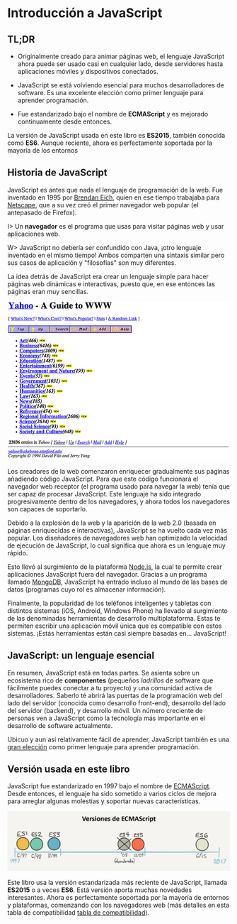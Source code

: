 # Introducción a JavaScript

## TL;DR

* Originalmente creado para animar páginas web, el lenguaje JavaScript ahora puede ser usado casi en cualquier lado, desde servidores hasta aplicaciones móviles y dispositivos conectados.

* JavaScript se está volviendo esencial para muchos desarrolladores de software. Es una excelente elección como primer lenguaje para aprender programación.

* Fue estandarizado bajo el nombre de **ECMAScript** y es mejorado continuamente desde entonces.

La versión de JavaScript usada en este libro es **ES2015**, también conocida como **ES6**. Aunque reciente, ahora es perfectamente soportada por la mayoría de los entornos

## Historia de JavaScript

JavaScript es antes que nada el lenguaje de programación de la web. Fue inventado en 1995 por [Brendan Eich](https://en.wikipedia.org/wiki/Brendan_Eich), quien en ese tiempo trabajaba para [Netscape](https://en.wikipedia.org/wiki/Netscape_Communications), que a su vez creó el primer navegador web popular (el antepasado de Firefox).

I> Un **navegador** es el programa que usas para visitar páginas web y usar aplicaciones web.

W> JavaScript no debería ser confundido con Java, ¡otro lenguaje inventado en el mismo tiempo! Ambos comparten una sintaxis similar pero sus casos de aplicación y "filosofías" son muy diferentes.

La idea detrás de JavaScript era crear un lenguaje simple para hacer páginas web dinámicas e interactivas, puesto que, en ese entonces las páginas eran muy sencillas.

![La página de inicio de Yahoo por ahí de 1994](images/intro03-01.jpg)

Los creadores de la web comenzaron enriquecer gradualmente sus páginas añadiendo código JavaScript. Para que este código funcionará el navegador web receptor (el programa usado para navegar la web) tenía que ser capaz de procesar JavaScript. Este lenguaje ha sido integrado progresivamente dentro de los navegadores, y ahora todos los navegadores son capaces de soportarlo.

Debido a la explosión de la web y la aparición de la web 2.0 (basada en páginas enriquecidas e interactivas), JavaScript se ha vuelto cada vez más popular. Los diseñadores de navegadores web han optimizado la velocidad de ejecución de JavaScript, lo cual significa que ahora es un lenguaje muy rápido.

Esto llevó al surgimiento de la plataforma [Node.js](https://nodejs.org), la cual te permite crear aplicaciones JavaScript fuera del navegador. Gracias a un programa llamado [MongoDB](https://www.mongodb.com), JavaScript ha entrado incluso al mundo de las bases de datos (programas cuyo rol es almacenar información).

Finalmente, la popularidad de los teléfonos inteligentes y tabletas con distintos sistemas (iOS, Android, Windows Phone) ha llevado al surgimiento de las denominadas herramientas de desarrollo multiplataforma. Estas te permiten escribir una aplicación móvil única que es compatible con estos sistemas. ¡Estás herramientas están casi siempre basadas en… JavaScript!

## JavaScript: un lenguaje esencial

En resumen, JavaScript está en todas partes. Se asienta sobre un ecosistema rico de **componentes** (pequeños *ladrillos* de software que fácilmente puedes conectar a tu proyecto) y una comunidad activa de desarrolladores. Saberlo té abrirá las puertas de la programación web del lado del servidor (conocida como desarrollo front-end), desarrollo del lado del servidor (backend), y desarrollo móvil. Un número creciente de personas ven a JavaScript como la tecnología más importante en el desarrollo de software actualmente.

Ubicuo y aun así relativamente fácil de aprender, JavaScript también es una [gran elección](https://medium.freecodecamp.com/what-programming-language-should-i-learn-first-%CA%87d%C4%B1%C9%B9%C9%94s%C9%90%CA%8C%C9%90%C9%BE-%C9%B9%C7%9D%CA%8Dsu%C9%90-19a33b0a467d#.3yu73z1px) como primer lenguaje para aprender programación.

## Versión usada en este libro

JavaScript fue estandarizado en 1997 bajo el nombre de [ECMAScript](https://es.wikipedia.org/wiki/ECMAScript). Desde entonces, el lenguaje ha sido sometido a varios ciclos de mejora para arreglar algunas molestias y soportar nuevas características.

![Cronología de versiones ECMAScript/JavaScript](images/intro03-02.png)

Este libro usa la versión estandarizada más reciente de JavaScript, llamada **ES2015** o a veces **ES6**. Está versión aporta muchas novedades interesantes. Ahora es perfectamente soportada por la mayoría de entornos y plataformas, comenzando con los navegadores web (más detalles en esta tabla de compatibilidad [tabla de compatibilidad](http://kangax.github.io/compat-table/es6/)).
